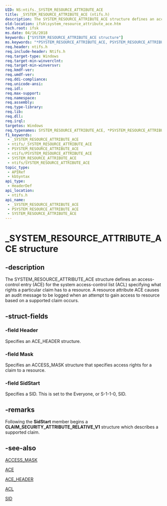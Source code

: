 ```yaml
---
UID: NS:ntifs._SYSTEM_RESOURCE_ATTRIBUTE_ACE
title: _SYSTEM_RESOURCE_ATTRIBUTE_ACE (ntifs.h)
description: The SYSTEM_RESOURCE_ATTRIBUTE_ACE structure defines an access-control entry (ACE) for the system access-control list (ACL) specifying what rights a particular claim has to a resource.
old-location: ifsk\system_resource_attribute_ace.htm
tech.root: ifsk
ms.date: 04/16/2018
keywords: ["SYSTEM_RESOURCE_ATTRIBUTE_ACE structure"]
ms.keywords: "*PSYSTEM_RESOURCE_ATTRIBUTE_ACE, PSYSTEM_RESOURCE_ATTRIBUTE_ACE, PSYSTEM_RESOURCE_ATTRIBUTE_ACE structure pointer [Installable File System Drivers], SYSTEM_RESOURCE_ATTRIBUTE_ACE, SYSTEM_RESOURCE_ATTRIBUTE_ACE structure [Installable File System Drivers], _SYSTEM_RESOURCE_ATTRIBUTE_ACE, ifsk.system_resource_attribute_ace, ntifs/PSYSTEM_RESOURCE_ATTRIBUTE_ACE, ntifs/SYSTEM_RESOURCE_ATTRIBUTE_ACE"
req.header: ntifs.h
req.include-header: Ntifs.h
req.target-type: Windows
req.target-min-winverclnt: 
req.target-min-winversvr: 
req.kmdf-ver: 
req.umdf-ver: 
req.ddi-compliance: 
req.unicode-ansi: 
req.idl: 
req.max-support: 
req.namespace: 
req.assembly: 
req.type-library: 
req.lib: 
req.dll: 
req.irql: 
targetos: Windows
req.typenames: SYSTEM_RESOURCE_ATTRIBUTE_ACE, *PSYSTEM_RESOURCE_ATTRIBUTE_ACE
f1_keywords:
 - _SYSTEM_RESOURCE_ATTRIBUTE_ACE
 - ntifs/_SYSTEM_RESOURCE_ATTRIBUTE_ACE
 - PSYSTEM_RESOURCE_ATTRIBUTE_ACE
 - ntifs/PSYSTEM_RESOURCE_ATTRIBUTE_ACE
 - SYSTEM_RESOURCE_ATTRIBUTE_ACE
 - ntifs/SYSTEM_RESOURCE_ATTRIBUTE_ACE
topic_type:
 - APIRef
 - kbSyntax
api_type:
 - HeaderDef
api_location:
 - ntifs.h
api_name:
 - _SYSTEM_RESOURCE_ATTRIBUTE_ACE
 - PSYSTEM_RESOURCE_ATTRIBUTE_ACE
 - SYSTEM_RESOURCE_ATTRIBUTE_ACE
---
```


# _SYSTEM_RESOURCE_ATTRIBUTE_ACE structure


## -description

The SYSTEM_RESOURCE_ATTRIBUTE_ACE structure defines an access-control entry (ACE) for the system access-control list (ACL) specifying what rights a particular claim has to a resource. A resource attribute ACE causes an audit message to be logged when an attempt to gain access to resource based on a supported claim occurs.

## -struct-fields

### -field Header

Specifies an ACE_HEADER structure.

### -field Mask

Specifies an ACCESS_MASK structure that specifies access rights for a claim to a resource.

### -field SidStart

Specifies a SID. This is set to the Everyone, or S-1-1-0, SID.

## -remarks

Following the <b>SidStart</b> member begins a <b>CLAIM_SECURITY_ATTRIBUTE_RELATIVE_V1</b> structure which describes a supported claim.

## -see-also

<a href="/windows-hardware/drivers/kernel/access-mask">ACCESS_MASK</a>



<a href="/windows-hardware/drivers/ifs/ace">ACE</a>



<a href="/windows-hardware/drivers/ddi/ntifs/ns-ntifs-_ace_header">ACE_HEADER</a>



<a href="/windows-hardware/drivers/ddi/wdm/ns-wdm-_acl">ACL</a>



<a href="/windows-hardware/drivers/ddi/ntifs/ns-ntifs-_sid">SID</a>

